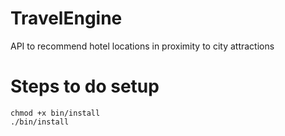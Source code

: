 # TravelEngine
API to recommend hotel locations in proximity to city attractions


# Steps to do setup
```
chmod +x bin/install
./bin/install
```